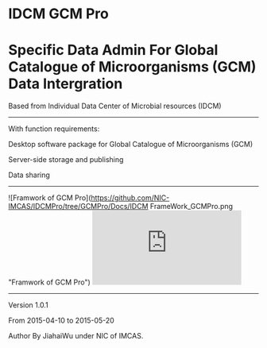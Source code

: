 # IDCM GCM Pro
Specific Data Admin For Global Catalogue of Microorganisms (GCM) Data Intergration
==========================================================
Based from
Individual Data  Center of Microbial resources (IDCM)
***********************************************************
With function requirements:

Desktop software package for Global Catalogue of Microorganisms (GCM)

Server-side storage and publishing 

Data sharing
***********************************************************
![Framwork of GCM Pro](https://github.com/NIC-IMCAS/IDCMPro/tree/GCMPro/Docs/IDCM FrameWork_GCMPro.png "Framwork of GCM Pro")
![Mamual of GCM Lite](https://github.com/NIC-IMCAS/IDCMPro/tree/GCMPro/Docs/GCMLite_Help_0.1.htm "Mamual of GCM Lite")
***********************************************************
Version 1.0.1

From 2015-04-10 to 2015-05-20 

Author By JiahaiWu under NIC of IMCAS.
